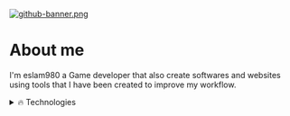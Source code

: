 [![github-banner.png](https://i.postimg.cc/gj1ZfRg6/github-banner.png)](https://postimg.cc/N27FXyqg)

# About me
I'm eslam980 a Game developer that also create softwares and websites using tools that I have been created to improve my workflow.

<details>
  <summary>🔥 Technologies</summary>
  
  ### Technologies That I use
<h2 align="center">⚒️ Languages-Frameworks-Tools ⚒️</h2>
<br/>
<div align="center">
    <img src="https://skillicons.dev/icons?i=react,bootstrap,mui,html,css,vscode,github,figma,tailwind,git,r" />
    <img src="https://skillicons.dev/icons?i=nodejs,python,javascript,typescript,express,firebase,mongodb,c,java,nextjs,mysql,flask" /><br>
</div>

<br/>
<hr/>

</details>
